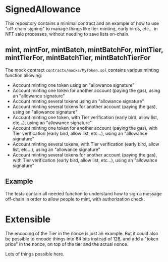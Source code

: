 # SignedAllowance

This repository contains a minimal contract and an example of how to use "off-chain signing" to manage things like tier-minting, early birds, etc... in NFT sale processes, without needing to save lists on-chain.

## mint, mintFor, mintBatch, mintBatchFor, mintTier, mintTierFor, mintBatchTier, mintBatchTierFor

The mock contract `contracts/mocks/MyToken.sol` contains various minting function allowing:

- Account minting one token using an "allowance signature"
- Account minting one token for another account (paying the gas), using an "allowance signature"
- Account minting several tokens using an "allowance signature"
- Account minting several tokens for another account (paying the gas), using an "allowance signature"
- Account minting one token, with Tier verification (early bird, allow list, etc...), using an "allowance signature"
- Account minting one token for another account (paying the gas), with Tier verification (early bird, allow list, etc...), using an "allowance signature"
- Account minting several tokens, with Tier verification (early bird, allow list, etc...), using an "allowance signature"
- Account minting several tokens for another account (paying the gas), with Tier verification (early bird, allow list, etc...), using an "allowance signature"

## Example

The tests contain all needed function to understand how to sign a message off-chain in order to allow people to mint, with authorization check.


# Extensible

The encoding of the Tier in the nonce is just an example. But it could also be possible to encode things into 64 bits instead of 128, and add a "token price" in the nonce, on top of the tier and the actual nonce.

Lots of things possible here.
